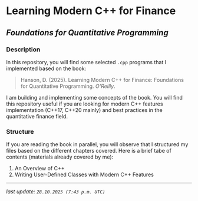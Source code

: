 # Learning Modern C++ for Finance 
## *Foundations for Quantitative Programming*

### Description
In this repository, you will find some selected `.cpp` programs that I implemented based on the book:
> Hanson, D. (2025). Learning Modern C++ for Finance: Foundations for Quantitative Programming. *O'Reilly*.

I am building and implementing some concepts of the book. You will find this repository useful if you are
looking for modern C++ features implementation (C++17, C++20 mainly) and best practices in the quantitative
finance field.

### Structure
If you are reading the book in parallel, you will observe that I structured my files based on the different
chapters covered. Here is a brief tabe of contents (materials already covered by me):

1. An Overview of C++
2. Writing User-Defined Classes with Modern C++ Features

---
*last update: `28.10.2025 (7:43 p.m. UTC)`*

